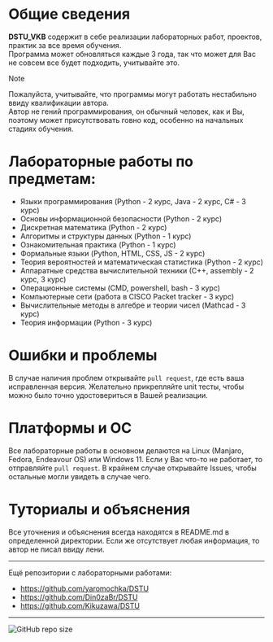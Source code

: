 # Общие сведения

<b>DSTU_VKB</b> содержит в себе реализации лабораторных работ, проектов, практик за все время обучения. <br>
Программа может обновляться каждые 3 года, так что может для Вас не совсем все будет подходить, учитывайте это. 

> [!NOTE]
> Пожалуйста, учитывайте, что программы могут работать нестабильно ввиду квалификации автора.<br> 
> Автор не гений программирования, он обычный человек, как и Вы, поэтому может присутствовать говно код, особенно на начальных стадиях обучения. <br>


# Лабораторные работы по предметам:

- Языки программирования (Python - 2 курс, Java - 2 курс, С# - 3 курс)
- Основы информационной безопасности (Python - 2 курс)
- Дискретная математика (Python - 2 курс)
- Алгоритмы и структуры данных (Python - 1 курс)
- Ознакомительная практика (Python - 1 курс)
- Формальные языки (Python, HTML, CSS, JS - 2 курс)
- Теория вероятностей и математическая статистика (Python - 2 курс)
- Аппаратные средства вычислительной техники (С++, assembly - 2 курс, 3 курс)
- Операционные системы (CMD, powershell, bash - 3 курс)
- Компьютерные сети (работа в CISCO Packet tracker - 3 курс)
- Вычислительные методы в алгебре и теории чисел (Mathcad - 3 курс)
- Теория информации (Python - 3 курс)

# Ошибки и проблемы

В случае наличия проблем открывайте `pull request`, где есть ваша исправленная версия.
Желательно прикрепляйте unit тесты, чтобы можно было точно удостовериться в Вашей реализации.

# Платформы и ОС

Все лабораторные работы в основном делаются на Linux (Manjaro, Fedora, Endeavour OS) или Windows 11. Если у Вас что-то не работает, то отправляйте `pull request`. 
В крайнем случае открывайте Issues, чтобы остальные могли увидеть в случае чего. 

# Туториалы и объяснения

Все уточнения и объяснения всегда находятся в README.md в определенной директории. 
Если же отсутствует любая информация, то автор не писал ввиду лени.  


---

Ещё репозитории с лабораторными работами: 
- https://github.com/yaromochka/DSTU
- https://github.com/Din0zaBr/DSTU
- https://github.com/Kikuzawa/DSTU
  
---
![GitHub repo size](https://img.shields.io/github/repo-size/C3EQUALZz/DSTU_VKB)


